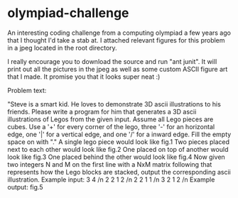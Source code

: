 # olympiad-challenge
An interesting coding challenge from a computing olympiad a few years ago that I thought I'd take a stab at. I attached relevant figures for this problem in a jpeg located in the root directory.

I really encourage you to download the source and run "ant junit". It will print out all the pictures in the jpeg as well as some custom ASCII figure art that I made. It promise you that it looks super neat :)

Problem text:

"Steve is a smart kid. He loves to demonstrate 3D ascii illustrations to his friends. Please write a program for him that generates a 3D ascii illustrations of Legos from the given input.
Assume all Lego pieces are cubes. Use a '+' for every corner of the lego, three '-' for an horizontal edge, one '|' for a vertical edge, and one '/' for a inward edge. Fill the empty space on with "."
A single lego piece would look like fig.1
Two pieces placed next to each other would look like fig.2
One placed on top of another would look like fig.3
One placed behind the other would look like fig.4
Now given two integers N and M on the first line with a NxM matrix following that represents how the Lego blocks are stacked, output the corresponding ascii illustration.
Example input:
3 4 /n
2 2 1 2 /n
2 2 1 1 /n
3 2 1 2 /n
Example output:
fig.5

